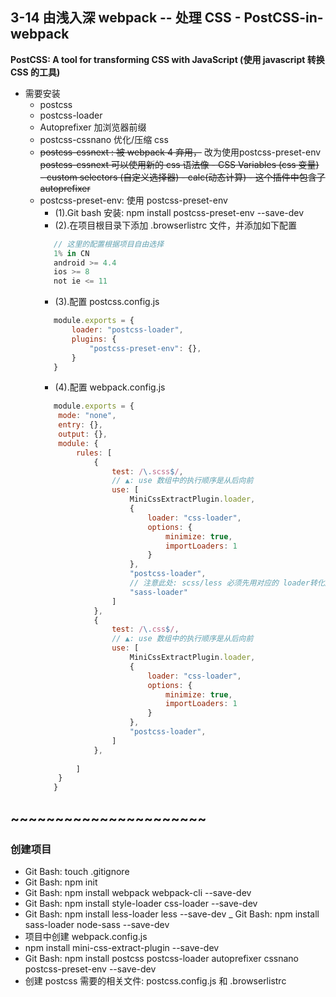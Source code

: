 ## 3-14 由浅入深 webpack -- 处理 CSS - PostCSS-in-webpack 
**PostCSS: A tool for transforming CSS with JavaScript 
    (使用 javascript 转换 CSS 的工具)**
- 需要安装
    + postcss
    + postcss-loader
    + Autoprefixer     加浏览器前缀
    + postcss-cssnano  优化/压缩 css 
    + ~~postcss-cssnext : 被 webpack 4 弃用，~~ 改为使用postcss-preset-env
     ~~postcss-cssnext  可以使用新的 css 语法像 
             - CSS Variables (css 变量)
             - custom selectors (自定义选择器)
             - calc(动态计算)
             - 这个插件中包含了 autoprefixer~~
     + postcss-preset-env: 使用 postcss-preset-env 
        - (1).Git bash 安装: npm install postcss-preset-env --save-dev
        - (2).在项目根目录下添加 .browserlistrc 文件，并添加如下配置
        ```javascript
           // 这里的配置根据项目自由选择
           1% in CN
           android >= 4.4
           ios >= 8
           not ie <= 11
        ```
        - (3).配置 postcss.config.js
        ```javascript
           module.exports = {
               loader: "postcss-loader",
               plugins: {
                   "postcss-preset-env": {},
               }
           }
        ```
        - (4).配置 webpack.config.js
        ```javascript
           module.exports = {
            mode: "none",
            entry: {},
            output: {},
            module: {
                rules: [
                    {
                        test: /\.scss$/,
                        // ▲: use 数组中的执行顺序是从后向前
                        use: [
                            MiniCssExtractPlugin.loader,
                            {
                                loader: "css-loader",
                                options: {
                                    minimize: true,
                                    importLoaders: 1
                                }
                            },
                            "postcss-loader",
                            // 注意此处: scss/less 必须先用对应的 loader转化成 css 才能用 postcss-loader处理
                            "sass-loader"
                        ]
                    },
                    {
                        test: /\.css$/,
                        // ▲: use 数组中的执行顺序是从后向前
                        use: [
                            MiniCssExtractPlugin.loader,
                            {
                                loader: "css-loader",
                                options: {
                                    minimize: true,
                                    importLoaders: 1
                                }
                            },
                            "postcss-loader",
                        ]
                    },
                    
                ]
            }
           }
        ```
 
 

## ~~~~~~~~~~~~~~~~~~~~~~
### 创建项目
- Git Bash: touch .gitignore
- Git Bash: npm init
- Git Bash: npm install webpack webpack-cli --save-dev
- Git Bash: npm install style-loader css-loader --save-dev
- Git Bash: npm install less-loader less --save-dev
_ Git Bash: npm install sass-loader node-sass --save-dev
- 项目中创建  webpack.config.js
- npm install mini-css-extract-plugin --save-dev
- Git Bash: npm install postcss postcss-loader autoprefixer cssnano postcss-preset-env --save-dev
- 创建 postcss 需要的相关文件: postcss.config.js 和 .browserlistrc 